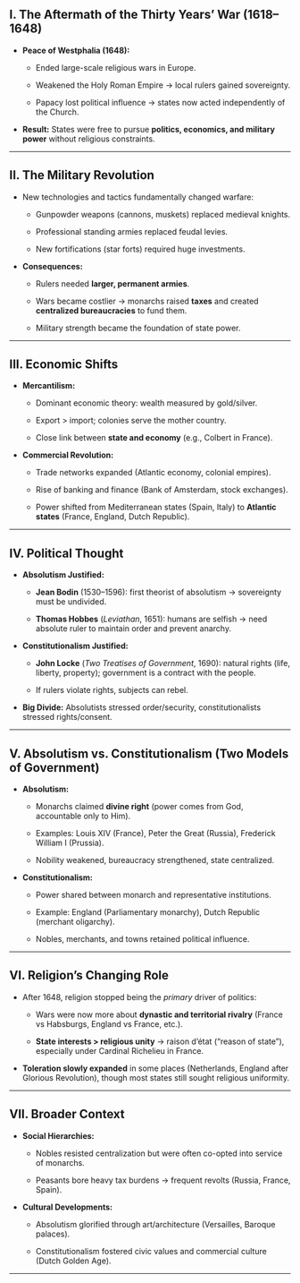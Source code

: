 ## **I. The Aftermath of the Thirty Years’ War (1618–1648)**

- **Peace of Westphalia (1648):**
    
    - Ended large-scale religious wars in Europe.
        
    - Weakened the Holy Roman Empire → local rulers gained sovereignty.
        
    - Papacy lost political influence → states now acted independently of the Church.
        
- **Result:** States were free to pursue **politics, economics, and military power** without religious constraints.
    

---

## **II. The Military Revolution**

- New technologies and tactics fundamentally changed warfare:
    
    - Gunpowder weapons (cannons, muskets) replaced medieval knights.
        
    - Professional standing armies replaced feudal levies.
        
    - New fortifications (star forts) required huge investments.
        
- **Consequences:**
    
    - Rulers needed **larger, permanent armies**.
        
    - Wars became costlier → monarchs raised **taxes** and created **centralized bureaucracies** to fund them.
        
    - Military strength became the foundation of state power.
        

---

## **III. Economic Shifts**

- **Mercantilism:**
    
    - Dominant economic theory: wealth measured by gold/silver.
        
    - Export > import; colonies serve the mother country.
        
    - Close link between **state and economy** (e.g., Colbert in France).
        
- **Commercial Revolution:**
    
    - Trade networks expanded (Atlantic economy, colonial empires).
        
    - Rise of banking and finance (Bank of Amsterdam, stock exchanges).
        
    - Power shifted from Mediterranean states (Spain, Italy) to **Atlantic states** (France, England, Dutch Republic).
        

---

## **IV. Political Thought**

- **Absolutism Justified:**
    
    - **Jean Bodin** (1530–1596): first theorist of absolutism → sovereignty must be undivided.
        
    - **Thomas Hobbes** (_Leviathan_, 1651): humans are selfish → need absolute ruler to maintain order and prevent anarchy.
        
- **Constitutionalism Justified:**
    
    - **John Locke** (_Two Treatises of Government_, 1690): natural rights (life, liberty, property); government is a contract with the people.
        
    - If rulers violate rights, subjects can rebel.
        
- **Big Divide:** Absolutists stressed order/security, constitutionalists stressed rights/consent.
    

---

## **V. Absolutism vs. Constitutionalism (Two Models of Government)**

- **Absolutism:**
    
    - Monarchs claimed **divine right** (power comes from God, accountable only to Him).
        
    - Examples: Louis XIV (France), Peter the Great (Russia), Frederick William I (Prussia).
        
    - Nobility weakened, bureaucracy strengthened, state centralized.
        
- **Constitutionalism:**
    
    - Power shared between monarch and representative institutions.
        
    - Example: England (Parliamentary monarchy), Dutch Republic (merchant oligarchy).
        
    - Nobles, merchants, and towns retained political influence.
        

---

## **VI. Religion’s Changing Role**

- After 1648, religion stopped being the _primary_ driver of politics:
    
    - Wars were now more about **dynastic and territorial rivalry** (France vs Habsburgs, England vs France, etc.).
        
    - **State interests > religious unity** → raison d’état (“reason of state”), especially under Cardinal Richelieu in France.
        
- **Toleration slowly expanded** in some places (Netherlands, England after Glorious Revolution), though most states still sought religious uniformity.
    

---

## **VII. Broader Context**

- **Social Hierarchies:**
    
    - Nobles resisted centralization but were often co-opted into service of monarchs.
        
    - Peasants bore heavy tax burdens → frequent revolts (Russia, France, Spain).
        
- **Cultural Developments:**
    
    - Absolutism glorified through art/architecture (Versailles, Baroque palaces).
        
    - Constitutionalism fostered civic values and commercial culture (Dutch Golden Age).
        

---
